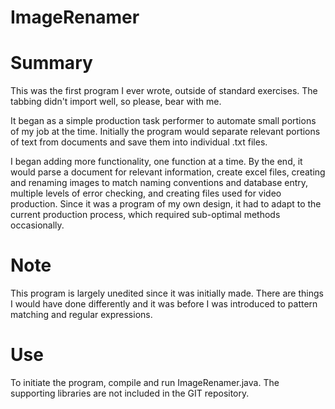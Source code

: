 # ImageRenamer

# Summary
This was the first program I ever wrote, outside of standard exercises.  The tabbing didn't import well, so please, bear with me.

It began as a simple production task performer to automate small portions of my job at the time.  Initially the program would separate relevant portions of text from documents and save them into individual .txt files.

I began adding more functionality, one function at a time.  By the end, it would parse a document for relevant information, create excel files, creating and renaming images to match naming conventions and database entry, multiple levels of error checking, and creating files used for video production.  Since it was a program of my own design, it had to adapt to the current production process, which required sub-optimal methods occasionally.

# Note
This program is largely unedited since it was initially made.  There are things I would have done differently and it was before I was introduced to pattern matching and regular expressions.

# Use
To initiate the program, compile and run ImageRenamer.java.  The supporting libraries are not included in the GIT repository.  
